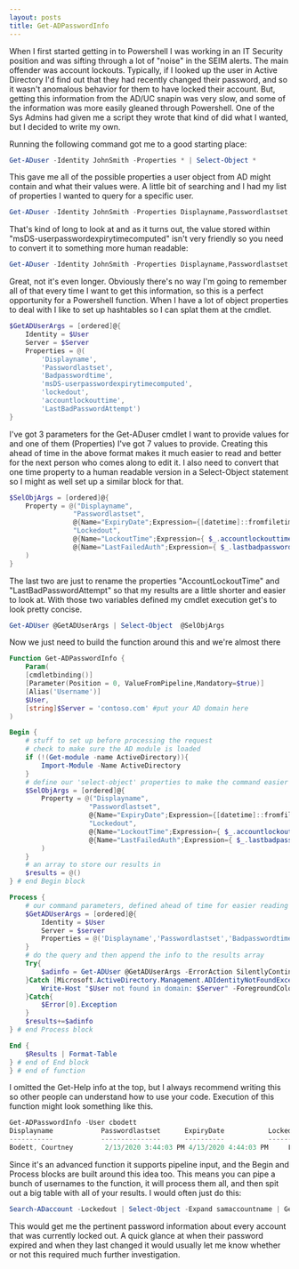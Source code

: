 ```yaml
---
layout: posts
title: Get-ADPasswordInfo
---
```

When I first started getting in to Powershell I was working in an IT Security position and was sifting through a lot of "noise" in the SEIM alerts.  The main offender was account lockouts.  Typically, if I looked up the user in Active Directory I'd find out that they had recently changed their password, and so it wasn't anomalous behavior for them to have locked their account.  But, getting this information from the AD/UC snapin was very slow, and some of the information was more easily gleaned through Powershell.  One of the Sys Admins had given me a script they wrote that kind of did what I wanted, but I decided to write my own.  

Running the following command got me to a good starting place:
~~~Powershell
Get-ADuser -Identity JohnSmith -Properties * | Select-Object *
~~~
This gave me all of the possible properties a user object from AD might contain and what their values were. A little bit of searching and I had my list of properties I wanted to query for a specific user.
~~~Powershell
Get-ADuser -Identity JohnSmith -Properties Displayname,Passwordlastset,Badpasswordtime,msDS-userpasswordexpirytimecomputed,lockedout,accountlockouttime,LastBadPasswordAttempt
~~~
That's kind of long to look at and as it turns out, the value stored within "msDS-userpasswordexpirytimecomputed" isn't very friendly so you need to convert it to something more human readable:
~~~Powershell
Get-ADuser -Identity JohnSmith -Properties Displayname,Passwordlastset,Badpasswordtime,msDS-userpasswordexpirytimecomputed,lockedout,accountlockouttime,LastBadPasswordAttempt | Select-Object @{Name="ExpiryDate";Expression={[datetime]::fromfiletime($_."msds-userpasswordexpirytimecomputed")}}
~~~
Great, not it's even longer. Obviously there's no way I'm going to remember all of that every time I want to get this information, so this is a perfect opportunity for a Powershell function.  When I have a lot of object properties to deal with I like to set up hashtables so I can splat them at the cmdlet.
~~~Powershell
$GetADUserArgs = [ordered]@{
    Identity = $User
    Server = $Server
    Properties = @(
        'Displayname',
        'Passwordlastset',
        'Badpasswordtime',
        'msDS-userpasswordexpirytimecomputed',
        'lockedout',
        'accountlockouttime',
        'LastBadPasswordAttempt')
}
~~~
I've got 3 parameters for the Get-ADuser cmdlet I want to provide values for and one of them (Properties) I've got 7 values to provide.  Creating this ahead of time in the above format makes it much easier to read and better for the next person who comes along to edit it.  I also need to convert that one time property to a human readable version in a Select-Object statement so I might as well set up a similar block for that.
~~~Powershell
$SelObjArgs = [ordered]@{
    Property = @("Displayname",
                "Passwordlastset",
                @{Name="ExpiryDate";Expression={[datetime]::fromfiletime($_."msds-userpasswordexpirytimecomputed")}},
                "Lockedout",
                @{Name="LockoutTime";Expression={ $_.accountlockouttime }},
                @{Name="LastFailedAuth";Expression={ $_.lastbadpasswordattempt}}
    )
}
~~~
The last two are just to rename the properties "AccountLockoutTime" and "LastBadPasswordAttempt" so that my results are a little shorter and easier to look at.  With those two variables defined my cmdlet execution get's to look pretty concise.
~~~Powershell
Get-ADUser @GetADUserArgs | Select-Object  @SelObjArgs
~~~
Now we just need to build the function around this and we're almost there
~~~Powershell
Function Get-ADPasswordInfo {
    Param(
    [cmdletbinding()]
    [Parameter(Position = 0, ValueFromPipeline,Mandatory=$true)]
    [Alias('Username')]
    $User,
    [string]$Server = 'contoso.com' #put your AD domain here
)

Begin {
    # stuff to set up before processing the request
    # check to make sure the AD module is loaded
    if (!(Get-module -name ActiveDirectory)){
        Import-Module -Name ActiveDirectory
    }
    # define our 'select-object' properties to make the command easier to read down below
    $SelObjArgs = [ordered]@{
        Property = @("Displayname",
                    "Passwordlastset",
                    @{Name="ExpiryDate";Expression={[datetime]::fromfiletime($_."msds-userpasswordexpirytimecomputed")}},
                    "Lockedout",
                    @{Name="LockoutTime";Expression={ $_.accountlockouttime }},
                    @{Name="LastFailedAuth";Expression={ $_.lastbadpasswordattempt}}
        )
    }
    # an array to store our results in
    $results = @()
} # end Begin block

Process {
    # our command parameters, defined ahead of time for easier reading down below. This needs to be in the 'process' block so that the $user variable can be defined/updated from pipelineinput
    $GetADUserArgs = [ordered]@{
        Identity = $User
        Server = $server
        Properties = @('Displayname','Passwordlastset','Badpasswordtime','msDS-userpasswordexpirytimecomputed','lockedout','accountlockouttime','LastBadPasswordAttempt')
    }
    # do the query and then append the info to the results array
    Try{
        $adinfo = Get-ADUser @GetADUserArgs -ErrorAction SilentlyContinue | Select-Object  @SelObjArgs
    }Catch [Microsoft.ActiveDirectory.Management.ADIdentityNotFoundException]{
        Write-Host "$User not found in domain: $Server" -ForegroundColor Yellow
    }Catch{
        $Error[0].Exception
    }
    $results+=$adinfo
} # end Process block

End {
    $Results | Format-Table
} # end of End block
} # end of function

~~~
I omitted the Get-Help info at the top, but I always recommend writing this so other people can understand how to use your code. Execution of this function might look something like this.
~~~Powershell
Get-ADPasswordInfo -User cbodett
Displayname            Passwordlastset      ExpiryDate           Lockedout LockoutTime LastFailedAuth
-----------            ---------------      ----------           --------- ----------- --------------
Bodett, Courtney        2/13/2020 3:44:03 PM 4/13/2020 4:44:03 PM     False             3/16/2020 7:16:02 AM
~~~
Since it's an advanced function it supports pipeline input, and the Begin and Process blocks are built around this idea too.  This means you can pipe a bunch of usernames to the function, it will process them all, and then spit out a big table with all of your results.  I would often just do this:
~~~Powershell
Search-ADaccount -Lockedout | Select-Object -Expand samaccountname | Get-ADPasswordInfo
~~~
This would get me the pertinent password information about every account that was currently locked out.  A quick glance at when their password expired and when they last changed it would usually let me know whether or not this required much further investigation.